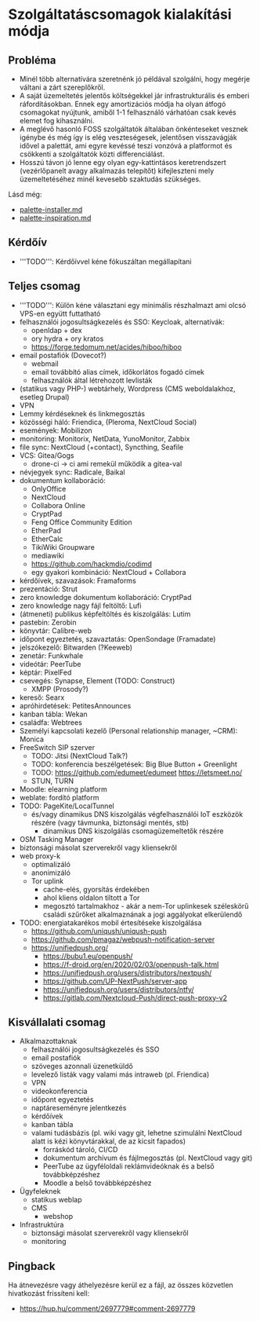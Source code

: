 # Szolgáltatáscsomagok kialakítási módja

## Probléma

* Minél több alternatívára szeretnénk jó példával szolgálni, hogy megérje váltani a zárt szereplőkről.
* A saját üzemeltetés jelentős költségekkel jár infrastrukturális és emberi ráfordításokban. Ennek egy amortizációs módja ha olyan átfogó csomagokat nyújtunk, amiből 1-1 felhasználó várhatóan csak kevés elemet fog kihasználni.
* A meglévő hasonló FOSS szolgáltatók általában önkénteseket vesznek igénybe és még így is elég veszteségesek, jelentősen visszavágják idővel a palettát, ami egyre kevéssé teszi vonzóvá a platformot és csökkenti a szolgáltatók közti differenciálást.
* Hosszú távon jó lenne egy olyan egy-kattintásos keretrendszert (vezérlőpanelt avagy alkalmazás telepítőt) kifejleszteni mely üzemeltetéséhez minél kevesebb szaktudás szükséges.

Lásd még:

* [palette-installer.md](palette-installer.md)
* [palette-inspiration.md](palette-inspiration.md)

## Kérdőív

* '''TODO''': Kérdőívvel kéne fókuszáltan megállapítani

## Teljes csomag

* '''TODO''': Külön kéne választani egy minimális részhalmazt ami olcsó VPS-en együtt futtatható
* felhasználói jogosultságkezelés és SSO: Keycloak, alternatívák:
  * openldap + dex
  * ory hydra + ory kratos
  * https://forge.tedomum.net/acides/hiboo/hiboo
* email postafiók (Dovecot?)
  * webmail
  * email továbbító alias címek, időkorlátos fogadó címek
  * felhasználók által létrehozott levlisták
* (statikus vagy PHP-) webtárhely, Wordpress (CMS weboldalakhoz, esetleg Drupal)
* VPN
* Lemmy kérdéseknek és linkmegosztás
* közösségi háló: Friendica, (Pleroma, NextCloud Social)
* események: Mobilizon
* monitoring: Monitorix, NetData, YunoMonitor, Zabbix
* file sync: NextCloud (+contact), Syncthing, Seafile
* VCS: Gitea/Gogs
  * drone-ci -> ci ami remekül működik a gitea-val
* névjegyek sync: Radicale, Baikal
* dokumentum kollaboráció:
  * OnlyOffice
  * NextCloud
  * Collabora Online
  * CryptPad
  * Feng Office Community Edition
  * EtherPad
  * EtherCalc
  * TikiWiki Groupware
  * mediawiki
  * https://github.com/hackmdio/codimd
  * egy gyakori kombináció: NextCloud + Collabora
* kérdőívek, szavazások: Framaforms
* prezentáció: Strut
* zero knowledge dokumentum kollaboráció: CryptPad
* zero knowledge nagy fájl feltöltő: Lufi
* (átmeneti) publikus képfeltöltés és kiszolgálás: Lutim
* pastebin: Zerobin
* könyvtár: Calibre-web
* időpont egyeztetés, szavaztatás: OpenSondage (Framadate)
* jelszókezelő: Bitwarden (?Keeweb)
* zenetár: Funkwhale
* videótár: PeerTube
* képtár: PixelFed
* csevegés: Synapse, Element (TODO: Construct)
  * XMPP (Prosody?)
* kereső: Searx
* apróhirdetések: PetitesAnnounces
* kanban tábla: Wekan
* családfa: Webtrees
* Személyi kapcsolati kezelő (Personal relationship manager, ~CRM): Monica
* FreeSwitch SIP szerver
  * TODO: Jitsi (NextCloud Talk?)
  * TODO: konferencia beszélgetések: Big Blue Button + Greenlight
  * TODO: https://github.com/edumeet/edumeet https://letsmeet.no/
  * STUN, TURN
* Moodle: elearning platform
* weblate: fordító platform
* TODO: PageKite/LocalTunnel
  * és/vagy dinamikus DNS kiszolgálás végfelhasználói IoT eszközök részére (vagy távmunka, biztonsági mentés, stb)
    * dinamikus DNS kiszolgálás csomagüzemeltetők részére
* OSM Tasking Manager
* biztonsági másolat szerverekről vagy kliensekről
* web proxy-k
  * optimalizáló
  * anonimizáló
  * Tor uplink
    * cache-elés, gyorsítás érdekében
    * ahol kliens oldalon tiltott a Tor
    * megosztó tartalmakhoz - akár a nem-Tor uplinkesek széleskörű családi szűrőket alkalmaznának a jogi aggályokat elkerülendő
* TODO: energiatakarékos mobil értesítéseke kiszolgálása
  * https://github.com/uniqush/uniqush-push
  * https://github.com/pmagaz/webpush-notification-server
  * https://unifiedpush.org/
    * https://bubu1.eu/openpush/
    * https://f-droid.org/en/2020/02/03/openpush-talk.html
    * https://unifiedpush.org/users/distributors/nextpush/
    * https://github.com/UP-NextPush/server-app
    * https://unifiedpush.org/users/distributors/ntfy/
    * https://gitlab.com/Nextcloud-Push/direct-push-proxy-v2

## Kisvállalati csomag

* Alkalmazottaknak
  * felhasználói jogosultságkezelés és SSO
  * email postafiók
  * szöveges azonnali üzenetküldő
  * levelező listák vagy valami más intraweb (pl. Friendica)
  * VPN
  * videokonferencia
  * időpont egyeztetés
  * naptáreseményre jelentkezés
  * kérdőívek
  * kanban tábla
  * valami tudásbázis (pl. wiki vagy git, lehetne szimulálni NextCloud alatt is kézi könyvtárakkal, de az kicsit fapados)
    * forráskód tároló, CI/CD
    * dokumentum archívum és fájlmegosztás (pl. NextCloud vagy git)
    * PeerTube az ügyféloldali reklámvideóknak és a belső továbbképzéshez
    * Moodle a belső továbbképzéshez
* Ügyfeleknek
  * statikus weblap
  * CMS
    * webshop
* Infrastruktúra
  * biztonsági másolat szerverekről vagy kliensekről
  * monitoring

## Pingback

Ha átnevezésre vagy áthelyezésre kerül ez a fájl, az összes közvetlen hivatkozást frissíteni kell:

* https://hup.hu/comment/2697779#comment-2697779
